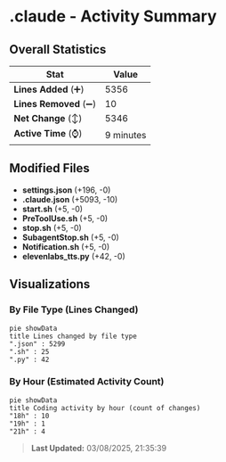 # .claude - Activity Summary 

## Overall Statistics

| Stat                   | Value                                                             |
| ---------------------- | ----------------------------------------------------------------- |
| **Lines Added** (➕)   | 5356                                          |
| **Lines Removed** (➖) | 10                                        |
| **Net Change** (↕)    | 5346                |
| **Active Time** (⌚)   | 9 minutes |


## Modified Files
- **settings.json** (+196, -0)
- **.claude.json** (+5093, -10)
- **start.sh** (+5, -0)
- **PreToolUse.sh** (+5, -0)
- **stop.sh** (+5, -0)
- **SubagentStop.sh** (+5, -0)
- **Notification.sh** (+5, -0)
- **elevenlabs_tts.py** (+42, -0)

## Visualizations

### By File Type (Lines Changed)

```mermaid
pie showData
title Lines changed by file type
".json" : 5299
".sh" : 25
".py" : 42
```

### By Hour (Estimated Activity Count)

```mermaid
pie showData
title Coding activity by hour (count of changes)
"18h" : 10
"19h" : 1
"21h" : 4
```


> **Last Updated:** 03/08/2025, 21:35:39